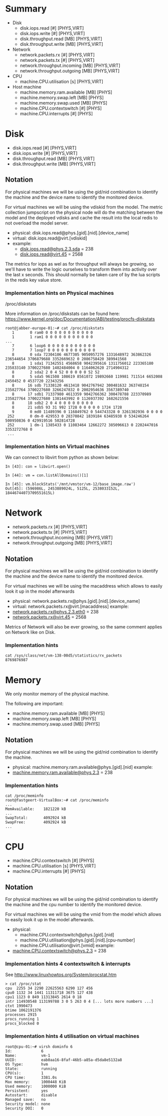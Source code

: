 # Summary

- Disk
    - disk.iops.read [#] [PHYS,VIRT]
    - disk.iops.write [#] [PHYS,VIRT]
    - disk.throughput.read [MB] [PHYS,VIRT]
    - disk.throughput.write [MB] [PHYS,VIRT]
- Network
    - network.packets.rx [#] [PHYS,VIRT]
    - network.packets.tx [#] [PHYS,VIRT]
    - network.throughput.incoming [MB] [PHYS,VIRT]
    - network.throughput.outgoing [MB] [PHYS,VIRT]
- CPU
    - machine.CPU.utilisation [s] [PHYS,VIRT]
- Host machine
    - machine.memory.ram.available [MB] [PHYS]
    - machine.memory.swap.left [MB] [PHYS]
    - machine.memory.swap.used [MB] [PHYS]
    - machine.CPU.contextswitch [#] [PHYS]
    - machine.CPU.interrupts [#] [PHYS]

# Disk

- disk.iops.read [#] [PHYS,VIRT]
- disk.iops.write [#] [PHYS,VIRT]
- disk.throughput.read [MB] [PHYS,VIRT]
- disk.throughput.write [MB] [PHYS,VIRT]

## Notation

For physical machines we will be using the gid/nid combination to identify the machine and the device name to identify the monitored device.

For virtual machines we will be using the vdiskid from the model. The metric collection jumpscript on the physical node will do the matching between the model and the deployed vdisks and cache the result into the local redis to not overload the model server.

- physical: disk.iops.read@phys.[gid].[nid].[device_name]
- virtual: disk.iops.read@virt.[vdiskid]
- example:
  - disk.iops.read@phys.2.3.sda = 238
  - disk.iops.read@virt.45 = 2568

The metrics for iops as wel as for throughput will always be growing, so we'll have to write the logic ourselves to transform them into activity over the last x seconds. This should normally be taken care of by the lua scripts in the redis key value store.

### Implementation hints on Physical machines

/proc/diskstats

More information on /proc/diskstats can be found here: https://www.kernel.org/doc/Documentation/ABI/testing/procfs-diskstats

```
root@jabber-europe-01:~# cat /proc/diskstats
   1       0 ram0 0 0 0 0 0 0 0 0 0 0 0
   1       1 ram1 0 0 0 0 0 0 0 0 0 0 0
...
   7       6 loop6 0 0 0 0 0 0 0 0 0 0 0
   7       7 loop7 0 0 0 0 0 0 0 0 0 0 0
   8       0 sda 72304106 4677305 9050957276 1331648972 363862326 236544654 3706879688 3352669632 0 2086758420 389941568
   8       1 sda1 71342551 4568658 9042395616 1311756012 223365180 235833140 3700227680 1402484004 0 1164062620 2714904312
   8       2 sda2 2 0 4 52 0 0 0 0 0 52 52
   8       5 sda5 961508 108619 8561072 19892660 119981 711514 6652008 2450452 0 4537720 22343256
   8      16 sdb 71338120 4613418 9042767942 300481632 363748154 235827764 3700227680 3266247832 0 2002954636 3567389740
   8      17 sdb1 71337980 4613359 9042766362 300478788 223370989 235827764 3700227680 1381443992 0 1126937392 1682621556
   8      18 sdb2 2 0 4 0 0 0 0 0 0 0 0
   8      21 sdb5 93 31 992 1728 0 0 0 0 0 1724 1728
   9       0 md0 11489396 0 116849762 0 544743328 0 3261302936 0 0 0 0
 252       0 dm-0 429553 0 28370842 1839184 63485938 0 534246264 500950836 0 429919516 502814728
 252       1 dm-1 1385433 0 11083464 12662272 385096613 0 2202447016 3353272768 0
 ...
 ```

### Implementation hints on Virtual machines

We can connect to libvirt from python as shown below:

```
In [43]: con = libvirt.open()

In [44]: vm = con.listAllDomains()[1]

In [45]: vm.blockStats('/mnt/vmstor/vm-12/base_image.raw')
Out[45]: (596986L, 2453889024L, 5125L, 2538033152L, 18446744073709551615L)
```

# Network

- network.packets.rx [#] [PHYS,VIRT]
- network.packets.tx [#] [PHYS,VIRT]
- network.throughput.incoming [MB] [PHYS,VIRT]
- network.throughput.outgoing [MB] [PHYS,VIRT]

## Notation

For physical machines we will be using the gid/nid combination to identify the machine and the device name to identify the monitored device.

For virtual machines we will be using the macaddress which allows to easily look it up in the model afterwards

- physical: network.packets.rx@phys.[gid].[nid].[device_name]
- virtual: network.packets.rx@virt.[macaddress]
example:
- network.packets.rx@phys.2.3.eth0 = 238
- network.packets.rx@virt.45 = 2568

Metrics of Network will also be ever growing, so the same comment applies on Network like on Disk.

### Implementation hints

```
cat /sys/class/net/vm-138-00d5/statistics/rx_packets
8769876987
```

# Memory

We only monitor memory of the physical machine.

The following are important:

- machine.memory.ram.available [MB] [PHYS]
- machine.memory.swap.left [MB] [PHYS]
- machine.memory.swap.used [MB] [PHYS]

## Notation

For physical machines we will be using the gid/nid combination to identify the machine.

- physical: machine.memory.ram.available@phys.[gid].[nid]
example:
- machine.memory.ram.available@phys.2.3 = 238

### Implementation hints

```
cat /proc/meminfo
root@fastgeert-VirtualBox:~# cat /proc/meminfo
...
MemAvailable:    1821220 kB
...
SwapTotal:       4092924 kB
SwapFree:        4092924 kB
...
```

# CPU

- machine.CPU.contextswitch [#] [PHYS]
- machine.CPU.utilisation [s] [PHYS,VIRT]
- machine.CPU.interrupts [#] [PHYS]

## Notation

For physical machines we will be using the gid/nid combination to identify the machine and the cpu number to identify the monitored device.

For virtual machines we will be using the vmid from the model which allows to easily look it up in the model afterwards.

- physical:
  - machine.CPU.contextswitch@phys.[gid].[nid]
  - machine.CPU.utilisation@phys.[gid].[nid].[cpu-number]
  - machine.CPU.utilisation@virt.[vmid]
example:
- machine.CPU.contextswitch@phys.2.3 = 238


### Implementation hints 4 contextswitch & interrupts

See http://www.linuxhowtos.org/System/procstat.htm

```
> cat /proc/stat
cpu  2255 34 2290 22625563 6290 127 456
cpu0 1132 34 1441 11311718 3675 127 438
cpu1 1123 0 849 11313845 2614 0 18
intr 114930548 113199788 3 0 5 263 0 4 [... lots more numbers ...]
ctxt 1990473
btime 1062191376
processes 2915
procs_running 1
procs_blocked 0
```

### Implementation hints 4 utilisation on virtual machines

```
root@cpu-01:~# virsh dominfo 6
Id:             6
Name:           vm-1
UUID:           eab0aa16-8faf-46b5-a85a-d5da8e5132a8
OS Type:        hvm
State:          running
CPU(s):         1
CPU time:       3381.0s
Max memory:     1000448 KiB
Used memory:    1000000 KiB
Persistent:     yes
Autostart:      disable
Managed save:   no
Security model: none
Security DOI:   0
```
